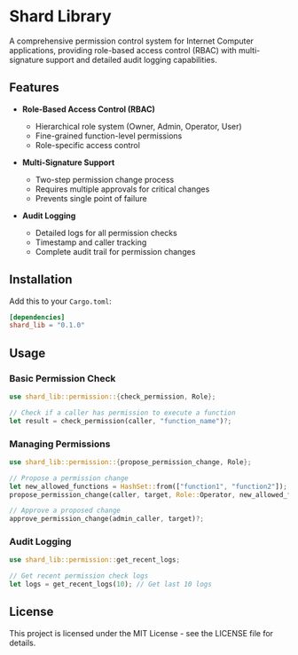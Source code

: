 # Shard Library

A comprehensive permission control system for Internet Computer applications, providing role-based access control (RBAC) with multi-signature support and detailed audit logging capabilities.

## Features

- **Role-Based Access Control (RBAC)**
  - Hierarchical role system (Owner, Admin, Operator, User)
  - Fine-grained function-level permissions
  - Role-specific access control

- **Multi-Signature Support**
  - Two-step permission change process
  - Requires multiple approvals for critical changes
  - Prevents single point of failure

- **Audit Logging**
  - Detailed logs for all permission checks
  - Timestamp and caller tracking
  - Complete audit trail for permission changes

## Installation

Add this to your `Cargo.toml`:

```toml
[dependencies]
shard_lib = "0.1.0"
```

## Usage

### Basic Permission Check

```rust
use shard_lib::permission::{check_permission, Role};

// Check if a caller has permission to execute a function
let result = check_permission(caller, "function_name")?;
```

### Managing Permissions

```rust
use shard_lib::permission::{propose_permission_change, Role};

// Propose a permission change
let new_allowed_functions = HashSet::from(["function1", "function2"]);
propose_permission_change(caller, target, Role::Operator, new_allowed_functions)?;

// Approve a proposed change
approve_permission_change(admin_caller, target)?;
```

### Audit Logging

```rust
use shard_lib::permission::get_recent_logs;

// Get recent permission check logs
let logs = get_recent_logs(10); // Get last 10 logs
```

## License

This project is licensed under the MIT License - see the LICENSE file for details.
